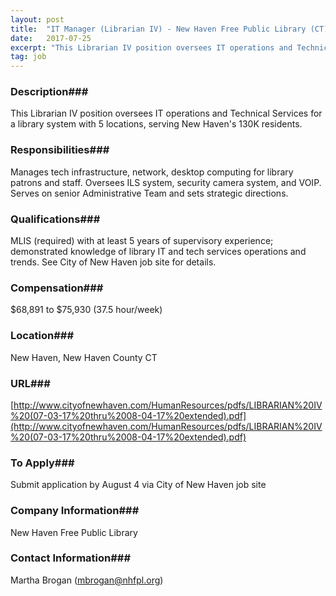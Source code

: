 ```yaml
---
layout: post
title:  "IT Manager (Librarian IV) - New Haven Free Public Library (CT)"
date:   2017-07-25
excerpt: "This Librarian IV position oversees IT operations and Technical Services for a library system with 5 locations, serving New Haven's 130K residents."
tag: job
---
```


### Description###

This Librarian IV position oversees IT operations and Technical Services for a library system with 5 locations, serving New Haven's 130K residents.


### Responsibilities###

Manages tech infrastructure, network, desktop computing for library patrons and staff.  Oversees ILS system, security camera system, and VOIP.  Serves on senior Administrative Team and sets strategic directions.


### Qualifications###

MLIS (required) with at least 5 years of supervisory experience; demonstrated knowledge of  library IT and tech services operations and trends.  See City of New Haven job site for details.


### Compensation###

$68,891 to $75,930 (37.5 hour/week)


### Location###

New Haven, New Haven County CT


### URL###

[http://www.cityofnewhaven.com/HumanResources/pdfs/LIBRARIAN%20IV%20(07-03-17%20thru%2008-04-17%20extended).pdf](http://www.cityofnewhaven.com/HumanResources/pdfs/LIBRARIAN%20IV%20(07-03-17%20thru%2008-04-17%20extended).pdf)

### To Apply###

Submit application by August 4 via City of New Haven job site


### Company Information###

New Haven Free Public Library


### Contact Information###

Martha Brogan (mbrogan@nhfpl.org)


